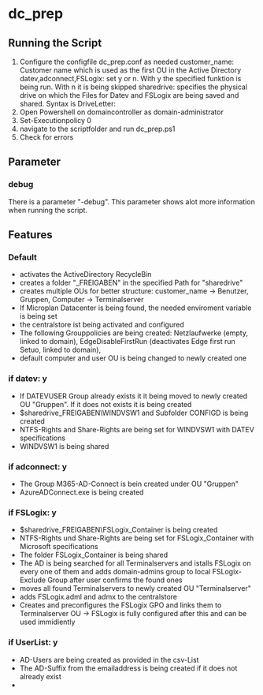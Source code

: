 # dc_prep

## Running the Script

1. Configure the configfile dc_prep.conf as needed
customer_name: Customer name which is used as the first OU in the Active Directory
datev,adconnect,FSLogix: set y or n. With y the specified funktion is being run. With n it is being skipped
sharedrive: specifies the physical drive on which the Files for Datev and FSLogix are being saved and shared. Syntax is DriveLetter:
2. Open Powershell on domaincontroller as domain-administrator
3. Set-Executionpolicy 0
4. navigate to the scriptfolder and run dc_prep.ps1
5. Check for errors

## Parameter

### debug
There is a parameter "-debug". This parameter shows alot more information when running the script.

## Features

### Default
- activates the ActiveDirectory RecycleBin
- creates a folder "_FREIGABEN" in the specified Path for "sharedrive"
- creates multiple OUs for better structure: customer_name -> Benutzer, Gruppen, Computer -> Terminalserver
- If Microplan Datacenter is being found, the needed enviroment variable is being set
- the centralstore ist being activated and configured
- The following Grouppolicies are being created: Netzlaufwerke (empty, linked to domain), EdgeDisableFirstRun (deactivates Edge first run Setuo, linked to domain),
- default computer and user OU is being changed to newly created one
### if datev: y
- If DATEVUSER Group already exists it it being moved to newly created OU "Gruppen". If it does not exists it is being created
- $sharedrive\_FREIGABEN\WINDVSW1 and Subfolder CONFIGD is being created
- NTFS-Rights and Share-Rights are being set for WINDVSW1 with DATEV specifications
- WINDVSW1 is being shared
### if adconnect: y
- The Group M365-AD-Connect is bein created under OU "Gruppen"
- AzureADConnect.exe is being created
### if FSLogix: y
- $sharedrive\_FREIGABEN\FSLogix_Container is being created
- NTFS-Rights und Share-Rights are being set for FSLogix_Container with Microsoft specifications
- The folder FSLogix_Container is being shared
- The AD is being searched for all Terminalservers and istalls FSLogix on every one of them and adds domain-admins group to local FSLogix-Exclude Group after user confirms the found ones
- moves all found Terminalservers to newly created OU "Terminalserver"
- adds FSLogix.adml and admx to the centralstore
- Creates and preconfigures the FSLogix GPO and links them to Terminalserver OU
→ FSLogix is fully configured after this and can be used immidiently
### if UserList: y
- AD-Users are being created as provided in the csv-List
- The AD-Suffix from the emailaddress is being created if it does not already exist
- 
